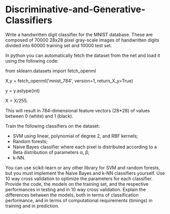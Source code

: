 # Discriminative-and-Generative-Classifiers

Write a handwritten digit classifier for the MNIST database. These are composed of 70000 28x28 pixel gray-scale images of handwritten digits divided into 60000 training set and 10000 test set.

In python you can automatically fetch the dataset from the net and load it using the following code:

from sklearn.datasets import fetch_openml

X,y = fetch_openml('mnist_784', version=1, return_X_y=True)

y = y.astype(int)

X = X/255.

This will result in 784-dimensional feature vectors (28*28) of values between 0 (white) and 1 (black).

Train the following classifiers on the dataset:
- SVM  using linear, polynomial of degree 2, and RBF kernels;
- Random forests;
- Naive Bayes classifier where each pixel is distributed according to a Beta distribution of parameters α, β;
- k-NN.

You can use scikit-learn or any other library for SVM and random forests, but you must implement the Naive Bayes and k-NN classifiers yourself.
Use 10 way cross validation to optimize the parameters for each classifier.
Provide the code, the models on the training set, and the respective performances in testing and in 10 way cross validation.
Explain the differences between the models, both in terms of classification performance, and in terms of computational requirements (timings) in training and in prediction.

